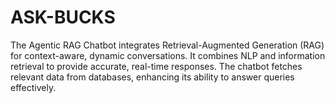 # ASK-BUCKS
The Agentic RAG Chatbot integrates Retrieval-Augmented Generation (RAG) for context-aware, dynamic conversations. It combines NLP and information retrieval to provide accurate, real-time responses. The chatbot fetches relevant data from databases, enhancing its ability to answer queries effectively.
